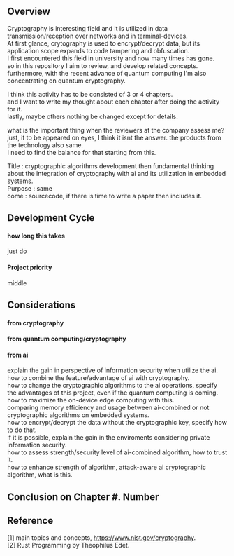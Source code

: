 ## Overview

Cryptography is interesting field and it is utilized in data transmission/reception over networks and in terminal-devices. <br/>
At first glance, crytography is used to encrypt/decrypt data, but its application scope expands to code tampering and obfuscation. <br/>
I first encountered this field in university and now many times has gone. <br/>
so in this repository I aim to review, and develop related concepts. <br/>
furthermore, with the recent advance of quantum computing I'm also concentrating on quantum cryptography. <br/>

I think this activity has to be consisted of 3 or 4 chapters. <br/>
and I want to write my thought about each chapter after doing the activity for it. <br/>
lastly, maybe others nothing be changed except for details. <br/>

what is the important thing when the reviewers at the company assess me? <br/>
just, it to be appeared on eyes, I think it isnt the answer. the products from the technology also same. <br/>
I need to find the balance for that starting from this. <br/>

Title : cryptographic algorithms development then fundamental thinking about the integration of cryptography with ai and its utilization in embedded systems. <br/>
Purpose : same <br/>
come : sourcecode, if there is time to write a paper then includes it. 

## Development Cycle

#### how long this takes 

just do

#### Project priority

middle

## Considerations

#### from cryptography

#### from quantum computing/cryptography

#### from ai

explain the gain in perspective of information security when utilize the ai. <br/>
how to combine the feature/advantage of ai with cryptography. <br/>
how to change the cryptographic algorithms to the ai operations, specify the advantages of this project, even if the quantum computing is coming. <br/>
how to maximize the on-device edge computing with this. <br/>
comparing memory efficiency and usage between ai-combined or not cryptographic algorithms on embedded systems. <br/>
how to encrypt/decrypt the data without the cryptographic key, specify how to do that. <br/>
if it is possible, explain the gain in the enviroments considering private information security. <br/>
how to assess strength/security level of ai-combined algorithm, how to trust it. <br/>
how to enhance strength of algorithm, attack-aware ai cryptographic algorithm, what is this. 


## Conclusion on Chapter #. Number

## Reference

[1] main topics and concepts, https://www.nist.gov/cryptography. <br/>
[2] Rust Programming by Theophilus Edet. <br/>
